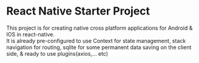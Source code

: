# React Native Starter Project

This project is for creating native cross platform applications for Android & IOS in react-native.<br />
It is already pre-configured to use Context for state management, stack navigation for routing, sqlite for some permanent data saving on the client side, & ready to use plugins(axios,... etc)
